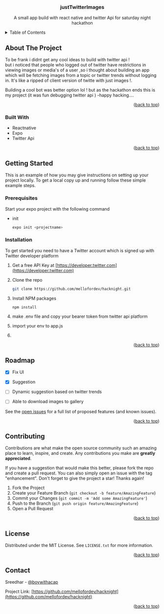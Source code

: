 <div id="top"></div>




<!-- PROJECT LOGO -->
<br />
<div align="center">
  

  <h3 align="center">justTwitterImages</h3>

  <p align="center">
    A small app build with react native and twitter Api for saturday night hackathon

  </p>
</div>



<!-- TABLE OF CONTENTS -->
<details>
  <summary>Table of Contents</summary>
  <ol>
    <li>
      <a href="#about-the-project">About The Project</a>
      <ul>
        <li><a href="#built-with">Built With</a></li>
      </ul>
    </li>
    <li>
      <a href="#getting-started">Getting Started</a>
      <ul>
        <li><a href="#prerequisites">Prerequisites</a></li>
        <li><a href="#installation">Installation</a></li>
      </ul>
    </li>
    <li><a href="#usage">Usage</a></li>
    <li><a href="#roadmap">Roadmap</a></li>
    <li><a href="#contributing">Contributing</a></li>
    <li><a href="#license">License</a></li>
    <li><a href="#contact">Contact</a></li>
    <li><a href="#acknowledgments">Acknowledgments</a></li>
  </ol>
</details>



<!-- ABOUT THE PROJECT -->
## About The Project



To be frank i didnt get any cool ideas to build with twitter api ! <br>
but i noticed that people who logged out of twitter have restrictions in viewing images or media's of a user ,so i thought about building an app which will be fetching images from a topic or twitter trends without logging in. It's like a ripped of client version of twitte with just images !. 

Building a cool bot was better option lol !
but as the hackathon ends this is my project (it was fun debugging twitter api ) 
-happy hacking....


<p align="right">(<a href="#top">back to top</a>)</p>



### Built With


* Reactnative
* Expo
* Twitter Api


<p align="right">(<a href="#top">back to top</a>)</p>



<!-- GETTING STARTED -->
## Getting Started

This is an example of how you may give instructions on setting up your project locally.
To get a local copy up and running follow these simple example steps.

### Prerequisites

Start your expo project with the following command
* init
  ```sh
  expo init <projectname>
  ```

### Installation

To get started you need to have a Twitter account which is signed up with Twitter developer platform

1. Get a free API Key at [https://developer.twitter.com](https://developer.twitter.com)
2. Clone the repo
   ```sh
   git clone https://github.com/mellofordev/hacknight.git
   ```
3. Install NPM packages
   ```sh
   npm install
   ```
   
4. make .env file and copy your bearer token from twitter api platform
5. import your env to app.js 
6. 
<p align="right">(<a href="#top">back to top</a>)</p>






<!-- ROADMAP -->
## Roadmap

- [x] Fix UI
- [x] Suggestion 
- [ ] Dynamic suggestion based on twitter trends
- [ ] Able to download images to gallery


See the [open issues](https://github.com/mellofordev/hacknight/issues) for a full list of proposed features (and known issues).

<p align="right">(<a href="#top">back to top</a>)</p>



<!-- CONTRIBUTING -->
## Contributing

Contributions are what make the open source community such an amazing place to learn, inspire, and create. Any contributions you make are **greatly appreciated**.

If you have a suggestion that would make this better, please fork the repo and create a pull request. You can also simply open an issue with the tag "enhancement".
Don't forget to give the project a star! Thanks again!

1. Fork the Project
2. Create your Feature Branch (`git checkout -b feature/AmazingFeature`)
3. Commit your Changes (`git commit -m 'Add some AmazingFeature'`)
4. Push to the Branch (`git push origin feature/AmazingFeature`)
5. Open a Pull Request

<p align="right">(<a href="#top">back to top</a>)</p>



<!-- LICENSE -->
## License

Distributed under the MIT License. See `LICENSE.txt` for more information.

<p align="right">(<a href="#top">back to top</a>)</p>



<!-- CONTACT -->
## Contact

 Sreedhar - [@boywithacap](https://twitter.com/boywithacap) 

Project Link: [https://github.com/mellofordev/hacknight](https://github.com/mellofordev/hacknight)

<p align="right">(<a href="#top">back to top</a>)</p>




